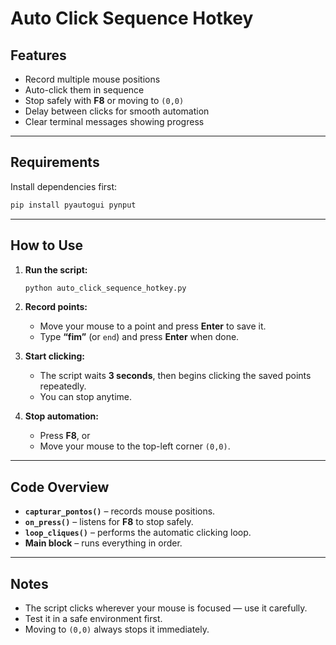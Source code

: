 # Auto Click Sequence Hotkey

## Features

- Record multiple mouse positions  
- Auto-click them in sequence  
- Stop safely with **F8** or moving to `(0,0)`  
- Delay between clicks for smooth automation  
- Clear terminal messages showing progress  

---

## Requirements

Install dependencies first:

```bash
pip install pyautogui pynput
```

---

## How to Use

1. **Run the script:**
   ```bash
   python auto_click_sequence_hotkey.py
   ```

2. **Record points:**
   - Move your mouse to a point and press **Enter** to save it.  
   - Type **“fim”** (or `end`) and press **Enter** when done.

3. **Start clicking:**
   - The script waits **3 seconds**, then begins clicking the saved points repeatedly.  
   - You can stop anytime.

4. **Stop automation:**
   - Press **F8**, or  
   - Move your mouse to the top-left corner `(0,0)`.

---

## Code Overview

- **`capturar_pontos()`** – records mouse positions.  
- **`on_press()`** – listens for **F8** to stop safely.  
- **`loop_cliques()`** – performs the automatic clicking loop.  
- **Main block** – runs everything in order.

---

## Notes

- The script clicks wherever your mouse is focused — use it carefully.  
- Test it in a safe environment first.  
- Moving to `(0,0)` always stops it immediately.
